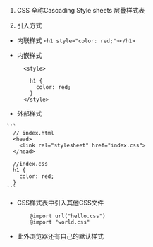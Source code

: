 1. CSS 全称Cascading Style sheets 层叠样式表

2. 引入方式

  * 内联样式 ` <h1 style="color: red;"></h1> `
  * 内嵌样式

    ```
      <style>
      
        h1 {
          color: red;
        }
      </style>
    ```
  *  外部样式

    ```
      // index.html
      <head>
        <link rel="stylesheet" href="index.css">
      </head>

      //index.css
      h1 {
        color: red;
      }
    ```
  * CSS样式表中引入其他CSS文件

    ```
        @import url("hello.css")
        @import "world.css"
    ```

  * 此外浏览器还有自己的默认样式

  